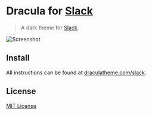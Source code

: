 # Dracula for [Slack](http://slack.com)

> A dark theme for [Slack](http://slack.com).

![Screenshot](https://draculatheme.com/assets/img/screenshots/slack.png)

## Install

All instructions can be found at [draculatheme.com/slack](https://draculatheme.com/slack).

## License

[MIT License](./LICENSE)
